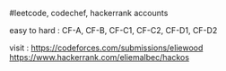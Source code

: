 #leetcode, codechef, hackerrank accounts

easy to hard : CF-A, CF-B, CF-C1, CF-C2, CF-D1, CF-D2

visit :
https://codeforces.com/submissions/eliewood
https://www.hackerrank.com/eliemalbec/hackos


